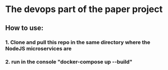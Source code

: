 # The devops part of the paper project

## How to use:

### 1. Clone and pull this repo in the same directory where the NodeJS microservices are

### 2. run in the console "docker-compose up --build"
